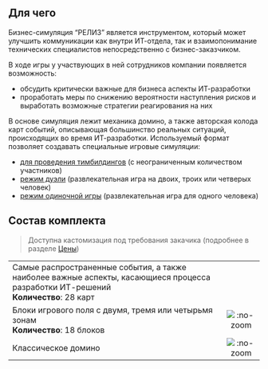 ## Для чего

Бизнес-симуляция “РЕЛИЗ” является инструментом, который может улучшить коммуникации как внутри ИТ-отдела, так и взаимопонимание технических специалистов непосредственно с бизнес-заказчиком.

В ходе игры у участвующих в ней сотрудников компании появляется возможность:

- обсудить критически важные для бизнеса аспекты ИТ-разработки
- проработать меры по снижению вероятности наступления рисков и выработать возможные стратегии реагирования на них

В основе симуляция лежит механика домино, а также авторская колода карт событий, описывающая большинство реальных ситуаций, происходящих во время ИТ-разработки. Используемый формат позволяет создавать специальные игровые симуляции:

- [для проведения тимбилдингов](/rules#Тимбилдинг) (с неограниченным количеством участников)
- [режим дуэли](/rules#Дуэль) (развлекательная игра на двоих, троих или четверых человек)
- [режим одиночной игры](/rules#Одиночная-игра) (развлекательная игра для одного человека)

## Состав комплекта

> Доступна кастомизация под требования закачика (подробнее в разделе [Цены](/prices))

|  |  |
| --- | :-: |
| Самые распространенные события, а также наиболее важные аспекты, касающиеся процесса разработки ИТ-решений <br/> **Количество**: 28 карт | <!-- GALLERY(release) --> |
| Блоки игрового поля с двумя, тремя или четырьмя зонам <br/> **Количество**: 18 блоков | ![](/assets/blocks.png ":no-zoom") |
| Классическое домино | ![](/assets/domino.png ":no-zoom") |